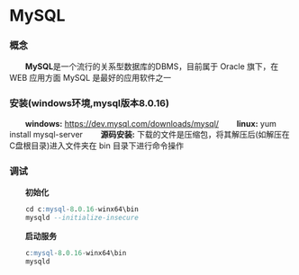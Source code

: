 # MySQL
### 概念
&emsp;&emsp;**MySQL**是一个流行的关系型数据库的DBMS，目前属于 Oracle 旗下，在 WEB 应用方面 MySQL 是最好的应用软件之一
### 安装(windows环境,mysql版本8.0.16)
&emsp;&emsp;**windows:** https://dev.mysql.com/downloads/mysql/
&emsp;&emsp;**linux:** yum install mysql-server
&emsp;&emsp;**源码安装:** 下载的文件是压缩包，将其解压后(如解压在C盘根目录)进入文件夹在 bin 目录下进行命令操作
### 调试
&emsp;&emsp;**初始化**
```sql
    cd c:mysql-8.0.16-winx64\bin
    mysqld --initialize-insecure
```
&emsp;&emsp;**启动服务**
```sql
    c:mysql-8.0.16-winx64\bin
    mysqld
```








